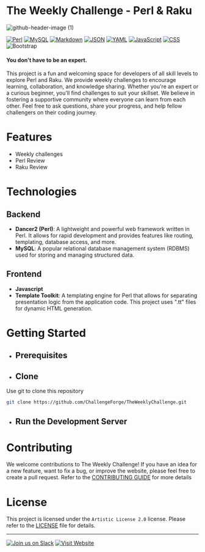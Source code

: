 # The Weekly Challenge - Perl & Raku
![github-header-image (1)](https://github.com/baimamboukar/theweeklychallenge/assets/49169158/38b15a3c-8754-4f5f-bcb5-7142cb8e08b6)

[![Perl](https://img.shields.io/badge/perl-logo?style=for-the-badge)](https://www.perl.org/) [![MySQL](https://img.shields.io/badge/mysql-logo?style=for-the-badge&color=blue)](https://dev.mysql.com/doc/) [![Markdown](https://img.shields.io/badge/Markdown-E34F26?style=for-the-badge&logo=Markdown&logoColor=white)](https://daringfireball.net/projects/markdown/) [![JSON](https://img.shields.io/badge/JSON-EDD07A?style=for-the-badge&logo=JSON&logoColor=white)](https://json.org/) [![YAML](https://img.shields.io/badge/YAML-A9B7C6?style=for-the-badge&logo=YAML&logoColor=white)](https://yaml.org/) [![JavaScript](https://img.shields.io/badge/JavaScript-F7DF1E?style=for-the-badge&logo=JavaScript&logoColor=white)](https://developer.mozilla.org/docs/Web/JavaScript) [![CSS](https://img.shields.io/badge/CSS-2EC4B6?style=for-the-badge&logo=CSS3&logoColor=white)](https://developer.mozilla.org/docs/Web/CSS) ![Bootstrap](https://img.shields.io/badge/bootstrap-logo?style=for-the-badge&color=purple)




#### You don't have to be an expert.

This project is a fun and welcoming space for developers of all skill levels to explore Perl and Raku. We provide weekly challenges to encourage learning, collaboration, and knowledge sharing. Whether you're an expert or a curious beginner, you'll find challenges to suit your skillset. We believe in fostering a supportive community where everyone can learn from each other. Feel free to ask questions, share your progress, and help fellow challengers on their coding journey.

# Features

- Weekly challenges
- Perl Review
- Raku Review

# Technologies
## Backend
- **Dancer2 (Perl)**: A lightweight and powerful web framework written in Perl. It allows for rapid development and provides features like routing, templating, database access, and more.
- **MySQL**: A popular relational database management system (RDBMS) used for storing and managing structured data.

## Frontend  
- **Javascript**
- **Template Toolkit**: A templating engine for Perl that allows for separating presentation logic from the application code. This project uses ".tt" files for dynamic HTML generation.

# Getting Started

 - ## Prerequisites

- ## Clone
 Use git to clone this repository
```Bash
git clone https://github.com/ChallengeForge/TheWeeklyChallenge.git
```

- ## Run the Development Server

# Contributing

We welcome contributions to The Weekly Challenge! If you have an idea for a new feature, want to fix a bug, or improve the website, please feel free to create a pull request. Refer to the [CONTRIBUTING GUIDE](CONTRIBUTING.md) for more details

# License

This project is licensed under the `Artistic License 2.0` license. Please refer to the [LICENSE](LICENSE) file for details.

---

[![Join us on Slack](https://img.shields.io/badge/Join_us-Slack-informational?style=for-the-badge&logo=slack&logoColor=white)](https://join.slack.com/share/enQtNjc1MzQ1OTU1Mjc3NS1iMDFmMzNjMDFkN2U4Y2MwY2E1MWU4M2U1YmYxNWFjNmRiMDI4MDZjNTJjYWIwYmY0MDIxMTc4OWMyNWU0ZGI1)
[![Visit Website](https://img.shields.io/badge/Visit_Website-brightgreen?style=for-the-badge)](https://theweeklychallenge.org)
